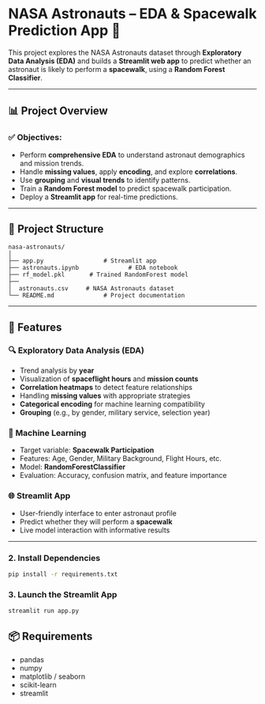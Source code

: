 #  NASA Astronauts – EDA & Spacewalk Prediction App 🚀

This project explores the NASA Astronauts dataset through **Exploratory Data Analysis (EDA)** and builds a **Streamlit web app** to predict whether an astronaut is likely to perform a **spacewalk**, using a **Random Forest Classifier**.

---

## 📊 Project Overview

### ✅ Objectives:
- Perform **comprehensive EDA** to understand astronaut demographics and mission trends.
- Handle **missing values**, apply **encoding**, and explore **correlations**.
- Use **grouping** and **visual trends** to identify patterns.
- Train a **Random Forest model** to predict spacewalk participation.
- Deploy a **Streamlit app** for real-time predictions.

---

## 📁 Project Structure

```
nasa-astronauts/
│
├── app.py                 # Streamlit app
├── astronauts.ipynb              # EDA notebook
├── rf_model.pkl       # Trained RandomForest model
├── 
│  astronauts.csv     # NASA Astronauts dataset
└── README.md              # Project documentation
```

---

## 📌 Features

### 🔍 Exploratory Data Analysis (EDA)
- Trend analysis by **year**
- Visualization of **spaceflight hours** and **mission counts**
- **Correlation heatmaps** to detect feature relationships
- Handling **missing values** with appropriate strategies
- **Categorical encoding** for machine learning compatibility
- **Grouping** (e.g., by gender, military service, selection year)

### 🤖 Machine Learning
- Target variable: **Spacewalk Participation**
- Features: Age, Gender, Military Background, Flight Hours, etc.
- Model: **RandomForestClassifier**
- Evaluation: Accuracy, confusion matrix, and feature importance

### 🌐 Streamlit App
- User-friendly interface to enter astronaut profile
- Predict whether they will perform a **spacewalk**
- Live model interaction with informative results

---
 

### 2. Install Dependencies
```bash
pip install -r requirements.txt
```

### 3. Launch the Streamlit App
```bash
streamlit run app.py
```
 

## 📦 Requirements

- pandas  
- numpy  
- matplotlib / seaborn  
- scikit-learn  
- streamlit  

 
